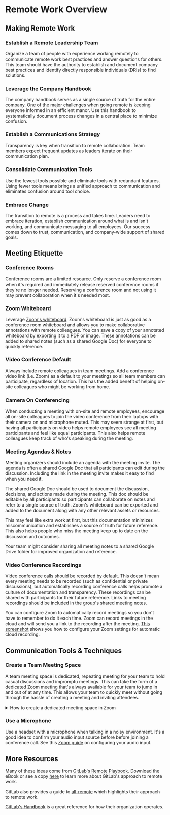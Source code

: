 # Remote Work Overview

## Making Remote Work

### Establish a Remote Leadership Team

Organize a team of people with experience working remotely to communicate remote
work best practices and answer questions for others. This team should have the
authority to establish and document company best practices and identify directly
responsible individuals (DRIs) to find solutions.

### Leverage the Company Handbook

The company handbook serves as a single source of truth for the entire company.
One of the major challenges when going remote is keeping everyone informed in an
efficient manor. Use this handbook to systematically document process changes in
a central place to minimize confusion.

### Establish a Communications Strategy

Transparency is key when transition to remote collaboration. Team members expect
frequent updates as leaders iterate on their communication plan.

### Consolidate Communication Tools

Use the fewest tools possible and eliminate tools with redundant features. Using
fewer tools means brings a unified approach to communication and eliminates
confusion around tool choice.

### Embrace Change

The transition to remote is a process and takes time. Leaders need to embrace
iteration, establish communication around what is and isn't working, and
communicate messaging to all employees. Our success comes down to trust,
communication, and company-wide support of shared goals.

## Meeting Etiquette

### Conference Rooms

Conference rooms are a limited resource. Only reserve a conference room when
it's required and immediately release reserved conference rooms if they're no
longer needed. Reserving a conference room and not using it may prevent
collaboration when it's needed most.

### Zoom Whiteboard

Leverage
[Zoom's whiteboard](https://support.zoom.us/hc/en-us/articles/205677665-Sharing-a-whiteboard).
Zoom's whiteboard is just as good as a conference room whiteboard and allows you
to make collaborative annotations with remote colleagues. You can save a copy of
your annotated whiteboard by exporting it to a PDF or image. These annotations
can be added to shared notes (such as a shared Google Doc) for everyone to
quickly reference.

### Video Conference Default

Always include remote colleagues in team meetings. Add a conference video link
(i.e. Zoom) as a default to your meetings so all team members can participate,
regardless of location. This has the added benefit of helping on-site colleagues
who might be working from home.

### Camera On Conferencing

When conducting a meeting with on-site and remote employees, encourage all
on-site colleagues to join the video conference from their laptops with their
camera on and microphone muted. This may seem strange at first, but having all
participants on video helps remote employees see all meeting participants and
feel like equal participants. This also helps remote colleagues keep track of
who's speaking during the meeting.

### Meeting Agendas & Notes

Meeting organizers should include an agenda with the meeting invite. The agenda
is often a shared Google Doc that all participants can edit during the
discussion. Including the link in the meeting invite makes it easy to find when
you need it.

The shared Google Doc should be used to document the discussion, decisions, and
actions made during the meeting. This doc should be editable by all participants
so participants can collaborate on notes and refer to a single source of truth.
Zoom's whiteboard can be exported and added to the document along with any other
relevant assets or resources.

This may feel like extra work at first, but this documentation minimizes
miscommunication and establishes a source of truth for future reference. This
also helps people who miss the meeting keep up to date on the discussion and
outcomes.

Your team might consider sharing all meeting notes to a shared Google Drive
folder for improved organization and reference.

### Video Conference Recordings

Video conference calls should be recorded by default. This doesn't mean every
meeting needs to be recorded (such as confidential or private discussions), but
automatically recording conference calls helps promote a culture of
documentation and transparency. These recordings can be shared with participants
for their future reference. Links to meeting recordings should be included in
the group's shared meeting notes.

You can configure Zoom to automatically record meetings so you don't have to
remember to do it each time. Zoom can record meetings in the cloud and will send
you a link to the recording after the meeting.
[This screenshot](./assets/images/zoom-recording-settings.png) shows you how to
configure your Zoom settings for automatic cloud recording.

## Communication Tools & Techniques

### Create a Team Meeting Space

A team meeting space is dedicated, repeating meeting for your team to hold
casual discussions and impromptu meetings. This can take the form of a dedicated
Zoom meeting that's always available for your team to jump in and out of at any
time. This allows your team to quickly meet without going through the hassle of
creating a meeting and inviting attendees.

<details><summary>How to create a dedicated meeting space in Zoom</summary>

1. open your [AbSci Google Calendar](calendar.google.com)
2. Add a new meeting and set it to repeat daily for an arbitrary date range

   _Note_: Don't add a video conference option yet. We have to first close and
   save the event to get around Zoom's limit on recurring meetings.

3. Check to make sure the event successfully saved to your calendar.
4. Edit the meeting you created and click "Add video conferencing" and select
   "Zoom Meeting"
5. You now have a meeting that you can share with your team. The Zoom URL will
   remain the same so team members can bookmark the URL for quick access

</details>

### Use a Microphone

Use a headset with a microphone when talking in a noisy environment. It's a good
idea to confirm your audio input source before before joining a conference call.
See this
[Zoom guide](https://support.zoom.us/hc/en-us/articles/201362283-Testing-computer-or-device-audio)
on configuring your audio input.

## More Resources

Many of these ideas come from
[GitLab's Remote Playbook](https://about.gitlab.com/resources/ebook-remote-playbook/).
Download the eBook or see a copy [here](./assets/remote-playbook.pdf) to learn
more about GitLab's approach to remote work.

GitLab also provides a guide to
[all-remote](https://about.gitlab.com/company/culture/all-remote/guide/) which
highlights their approach to remote work.

[GitLab's Handbook](https://about.gitlab.com/handbook/) is a great reference for
how their organization operates.
